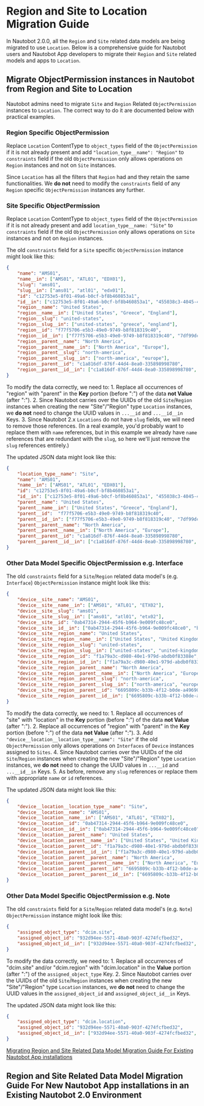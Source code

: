 # Region and Site to Location Migration Guide

In Nautobot 2.0.0, all the `Region` and `Site` related data models are being migrated to use `Location`. Below is a comprehensive guide for Nautobot users and Nautobot App developers to migrate their `Region` and `Site` related models and apps to `Location`.

## Migrate ObjectPermission instances in Nautobot from Region and Site to Location

Nautobot admins need to migrate `Site` and `Region` Related `ObjectPermission` instances to `Location`. The correct way to do it are documented below with practical examples.

### Region Specific ObjectPermission

Replace `Location` ContentType to `object_types` field of the `ObjectPermission` if it is not already present and add `"location_type__name": "Region"` to `constraints` field if the old `ObjectPermission` only allows operations on `Region` instances and not on `Site` instances.

Since `Location` has all the filters that `Region` had and they retain the same functionalities. We **do not** need to modify the `constraints` field of any `Region` specific `ObjectPermission` instances any further.

### Site Specific ObjectPermission

Replace `Location` ContentType to `object_types` field of the `ObjectPermission` if it is not already present and add `location_type__name: "Site"` to `constraints` field if the old `ObjectPermission` only allows operations on `Site` instances and not on `Region` instances.

The old `constraints` field for a `Site` specific `ObjectPermission` instance might look like this:

```json
{
    "name": "AMS01",
    "name__in": ["AMS01", "ATL01", "EDX01"],
    "slug": "ams01",
    "slug__in": ["ams01", "atl01", "edx01"],
    "id": "c12753e5-8f01-49a6-b0cf-bf8b460853a1",
    "id__in": ["c12753e5-8f01-49a6-b0cf-bf8b460853a1", "455038c3-4045-4b78-85f5-17d9f34cb9e8"],
    "region__name": "United States",
    "region__name__in": ["United States", "Greece", "England"],
    "region__slug": "united-states",
    "region__slug__in": ["united-states", "greece", "england"],
    "region__id": "f77f5706-e5b3-49e0-9749-b8f818319c40",
    "region__id__in": ["f77f5706-e5b3-49e0-9749-b8f818319c40", "7df99dc2-283a-4130-8125-60b9ca293131"],
    "region__parent__name": "North America",
    "region__parent__name__in": ["North America", "Europe"],
    "region__parent__slug": "north-america",
    "region__parent__slug__in": ["north-america", "europe"],
    "region__parent__id": "c1a816df-876f-44d4-8ea0-335898998780",
    "region__parent__id__in": ["c1a816df-876f-44d4-8ea0-335898998780", "a68b0838-d7fb-416c-b4ba-a3e464e552ba"]
}
```

To modify the data correctly, we need to:
    1. Replace all occurrences of "region" with "parent" in the **Key** portion (before ":") of the data **not Value** (after ":").
    2. Since Nautobot carries over the UUIDs of the old `Site`/`Region` instances when creating the new "Site"/"Region" type `Location` instances, we **do not** need to change the UUID values in `...__id` and `...__id__in` Keys.
    3. Since Nautobot 2.x `Locations` do not have `slug` fields, we will need to remove those references. (In a real example, you'd probably want to replace them with `name` references, but in this example we already have `name` references that are redundant with the `slug`, so here we'll just remove the `slug` references entirely.)

The updated JSON data might look like this:

```json
{
    "location_type__name": "Site",
    "name": "AMS01",
    "name__in": ["AMS01", "ATL01", "EDX01"],
    "id": "c12753e5-8f01-49a6-b0cf-bf8b460853a1",
    "id__in": ["c12753e5-8f01-49a6-b0cf-bf8b460853a1", "455038c3-4045-4b78-85f5-17d9f34cb9e8"],
    "parent__name": "United States",
    "parent__name__in": ["United States", "Greece", "England"],
    "parent__id":  "f77f5706-e5b3-49e0-9749-b8f818319c40",
    "parent__id__in": ["f77f5706-e5b3-49e0-9749-b8f818319c40", "7df99dc2-283a-4130-8125-60b9ca293131"],
    "parent__parent__name": "North America",
    "parent__parent__name__in": ["North America", "Europe"],
    "parent__parent__id": "c1a816df-876f-44d4-8ea0-335898998780",
    "parent__parent__id__in": ["c1a816df-876f-44d4-8ea0-335898998780", "a68b0838-d7fb-416c-b4ba-a3e464e552ba"]
}
```

### Other Data Model Specific ObjectPermission e.g. Interface

The old `constraints` field for a `Site`/`Region` related data model's (e.g. `Interface`) `ObjectPermission` instance might look like this:

```json
{
    "device__site__name": "AMS01",
    "device__site__name__in": ["AMS01", "ATL01", "ETX02"],
    "device__site__slug": "ams01",
    "device__site__slug__in": ["ams01", "atl01", "etx02"],
    "device__site__id": "0ab47314-2944-45f6-b964-9e009fc48ce0",
    "device__site__id__in": ["0ab47314-2944-45f6-b964-9e009fc48ce0", "b09545d4-6e2b-471e-8f07-27f25ca308f5"],
    "device__site__region__name": "United States",
    "device__site__region__name__in": ["United States", "United Kingdom", "Greece"],
    "device__site__region__slug": "united-states",
    "device__site__region__slug__in": ["united-states", "united-kingdom", "greece"],
    "device__site__region__id": "f1a79a3c-d980-40e1-979d-abdb0f83388e",
    "device__site__region__id__in": ["f1a79a3c-d980-40e1-979d-abdb0f83388e", "6335a61e-503d-463c-99c2-9c87ef8354d9"],
    "device__site__region__parent__name": "North America",
    "device__site__region__parent__name__in": ["North America", "Europe", "South America"],
    "device__site__region__parent__slug": "north-america",
    "device__site__region__parent__slug__in": ["north-america", "europe", "south-america"],
    "device__site__region__parent__id": "6695809c-b33b-4f12-b0de-a4969000434d",
    "device__site__region__parent__id__in": ["6695809c-b33b-4f12-b0de-a4969000434d", "e51d07bb-3fcf-4306-9d87-6b1ff6dd6378"]
}
```

To modify the data correctly, we need to:
    1. Replace all occurrences of "site" with "location" in the **Key** portion (before ":") of the data **not Value** (after ":").
    2. Replace all occurrences of "region" with "parent" in the **Key** portion (before ":") of the data **not Value** (after ":").
    3. Add `"device__location__location_type__name": "Site"` if the old `ObjectPermission` only allows operations on `Interfaces` of `Device` instances assigned to `Sites`.
    4. Since Nautobot carries over the UUIDs of the old `Site`/`Region` instances when creating the new "Site"/"Region" type `Location` instances, we **do not** need to change the UUID values in `...__id` and `...__id__in` Keys.
    5. As before, remove any `slug` references or replace them with appropriate `name` or `id` references.

The updated JSON data might look like this:

```json
{
    "device__location__location_type__name": "Site",
    "device__location__name": "AMS01",
    "device__location__name__in": ["AMS01", "ATL01", "ETX02"],
    "device__location__id": "0ab47314-2944-45f6-b964-9e009fc48ce0",
    "device__location__id__in": ["0ab47314-2944-45f6-b964-9e009fc48ce0", "b09545d4-6e2b-471e-8f07-27f25ca308f5"],
    "device__location__parent__name": "United States",
    "device__location__parent__name__in": ["United States", "United Kingdom", "Greece"],
    "device__location__parent__id": "f1a79a3c-d980-40e1-979d-abdb0f83388e",
    "device__location__parent__id__in": ["f1a79a3c-d980-40e1-979d-abdb0f83388e", "6335a61e-503d-463c-99c2-9c87ef8354d9"],
    "device__location__parent__parent__name": "North America",
    "device__location__parent__parent__name__in": ["North America", "Europe", "South America"],
    "device__location__parent__parent__id": "6695809c-b33b-4f12-b0de-a4969000434d",
    "device__location__parent__parent__id__in": ["6695809c-b33b-4f12-b0de-a4969000434d", "e51d07bb-3fcf-4306-9d87-6b1ff6dd6378"]
}
```

### Other Data Model Specific ObjectPermission e.g. Note

The old `constraints` field for a `Site`/`Region` related data model's (e.g. `Note`) `ObjectPermission` instance might look like this:

```json
{
    "assigned_object_type": "dcim.site",
    "assigned_object_id": "932d94ee-5571-40a0-903f-4274fcfbed32",
    "assigned_object_id__in": ["932d94ee-5571-40a0-903f-4274fcfbed32", "e383db9a-dd55-464d-9e56-2f18bc03b32c"]
}
```

To modify the data correctly, we need to:
    1. Replace all occurrences of "dcim.site" and/or "dcim.region" with "dcim.location" in the **Value** portion (after ":") of the `assigned_object_type` Key.
    2. Since Nautobot carries over the UUIDs of the old `Site`/`Region` instances when creating the new "Site"/"Region" type `Location` instances, we **do not** need to change the UUID values in the `assigned_object_id` and `assigned_object_id__in` Keys.

The updated JSON data might look like this:

```json
{
    "assigned_object_type": "dcim.location",
    "assigned_object_id": "932d94ee-5571-40a0-903f-4274fcfbed32",
    "assigned_object_id__in": ["932d94ee-5571-40a0-903f-4274fcfbed32", "e383db9a-dd55-464d-9e56-2f18bc03b32c"]
}
```

[Migrating Region and Site Related Data Model Migration Guide For Existing Nautobot App installations](../../../../development/migration/migrate-region-and-site-into-location.md)

## Region and Site Related Data Model Migration Guide For New Nautobot App installations in an Existing Nautobot 2.0 Environment
